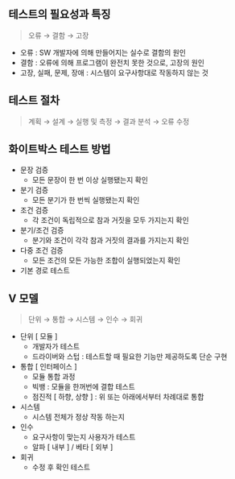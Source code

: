 ## 테스트의 필요성과 특징
> 오류 &rarr; 결함 &rarr; 고장

- 오류 : SW 개발자에 의해 만들어지는 실수로 결함의 원인
- 결함 : 오류에 의해 프로그램이 완전치 못한 것으로, 고장의 원인
- 고장, 실패, 문제, 장애 : 시스템이 요구사항대로 작동하지 않는 것

## 테스트 절차
> 계획 &rarr; 설계 &rarr; 실행 및 측정 &rarr; 결과 분석 &rarr; 오류 수정

## 화이트박스 테스트 방법
- 문장 검증
  + 모든 문장이 한 번 이상 실행됐는지 확인
- 분기 검증
  + 모든 분기가 한 번씩 실행됐는지 확인
- 조건 검증
  + 각 조건이 독립적으로 참과 거짓을 모두 가지는지 확인
- 분기\/조건 검증
  + 분기와 조건이 각각 참과 거짓의 결과를 가지는지 확인
- 다중 조건 검증
  + 모든 조건의 모든 가능한 조합이 실행되었는지 확인
- 기본 경로 테스트

## V 모델
> 단위 &rarr; 통합 &rarr; 시스템 &rarr; 인수 &rarr; 회귀

- 단위 [ 모듈 ]
  + 개발자가 테스트
  + 드라이버와 스텁 : 테스트할 때 필요한 기능만 제공하도록 단순 구현
- 통합 [ 인터페이스 ]
  + 모듈 통합 과정
  + 빅뱅 : 모듈을 한꺼번에 결합 테스트
  + 점진적 [ 하향, 상향 ] : 위 또는 아래에서부터 차례대로 통합
- 시스템
  + 시스템 전체가 정상 작동 하는지
- 인수
  + 요구사항이 맞는지 사용자가 테스트
  + 알파 [ 내부 ] / 베타 [ 외부 ]
- 회귀
  + 수정 후 확인 테스트